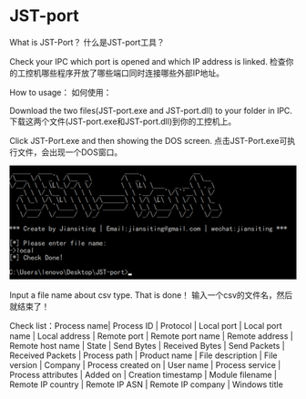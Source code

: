 # JST-port
 What is JST-Port？
 什么是JST-port工具？

 Check your IPC which port is opened and which IP address is linked. 
 检查你的工控机哪些程序开放了哪些端口同时连接哪些外部IP地址。

 How to usage：
 如何使用：

 Download the two files(JST-port.exe and JST-port.dll) to your folder in IPC.
 下载这两个文件(JST-port.exe和JST-port.dll)到你的工控机上。

 Click JST-Port.exe and then showing the DOS screen.
 点击JST-Port.exe可执行文件，会出现一个DOS窗口。

![image](/screen.png)

 Input a file name about csv type. That is done！
 输入一个csv的文件名，然后就结束了！

 Check list：Process name| Process ID | Protocol | Local port | Local port name | Local address | Remote port | Remote port name | Remote address | Remote host name | State | Send Bytes | Received Bytes | Send Packets | Received Packets | Process path | Product name | File description | File version | Company | Process created on | User name | Process service | Process attributes | Added on | Creation timestamp | Module filename | Remote IP country | Remote IP ASN | Remote IP company | Windows title
